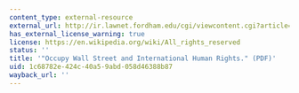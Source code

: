 ```yaml
---
content_type: external-resource
external_url: http://ir.lawnet.fordham.edu/cgi/viewcontent.cgi?article=2423&context=ulj
has_external_license_warning: true
license: https://en.wikipedia.org/wiki/All_rights_reserved
status: ''
title: '"Occupy Wall Street and International Human Rights." (PDF)'
uid: 1c68782e-424c-40a5-9abd-058d46388b87
wayback_url: ''
---
```

